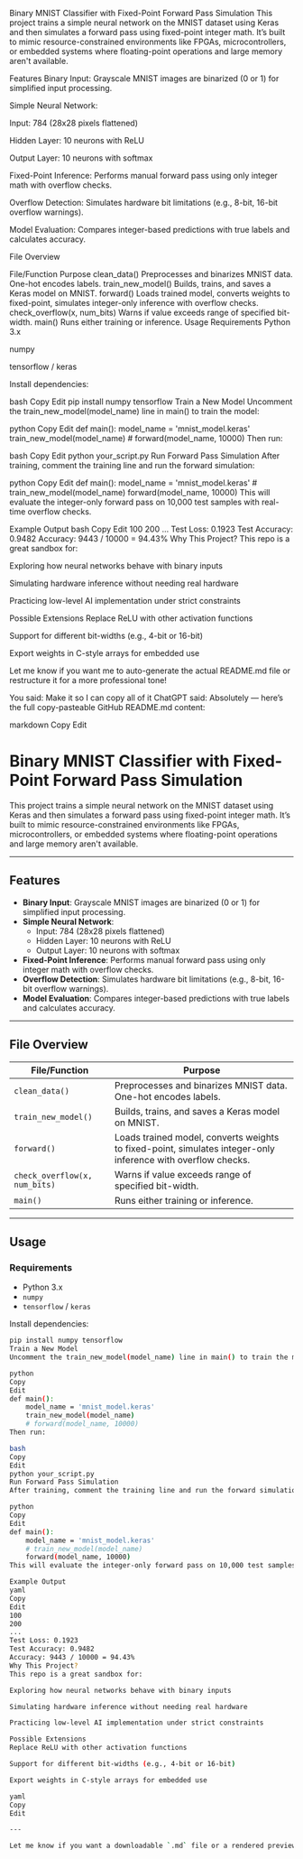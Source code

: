 Binary MNIST Classifier with Fixed-Point Forward Pass Simulation
This project trains a simple neural network on the MNIST dataset using Keras and then simulates a forward pass using fixed-point integer math. It’s built to mimic resource-constrained environments like FPGAs, microcontrollers, or embedded systems where floating-point operations and large memory aren't available.

Features
Binary Input: Grayscale MNIST images are binarized (0 or 1) for simplified input processing.

Simple Neural Network:

Input: 784 (28x28 pixels flattened)

Hidden Layer: 10 neurons with ReLU

Output Layer: 10 neurons with softmax

Fixed-Point Inference: Performs manual forward pass using only integer math with overflow checks.

Overflow Detection: Simulates hardware bit limitations (e.g., 8-bit, 16-bit overflow warnings).

Model Evaluation: Compares integer-based predictions with true labels and calculates accuracy.

File Overview

File/Function	Purpose
clean_data()	Preprocesses and binarizes MNIST data. One-hot encodes labels.
train_new_model()	Builds, trains, and saves a Keras model on MNIST.
forward()	Loads trained model, converts weights to fixed-point, simulates integer-only inference with overflow checks.
check_overflow(x, num_bits)	Warns if value exceeds range of specified bit-width.
main()	Runs either training or inference.
Usage
Requirements
Python 3.x

numpy

tensorflow / keras

Install dependencies:

bash
Copy
Edit
pip install numpy tensorflow
Train a New Model
Uncomment the train_new_model(model_name) line in main() to train the model:

python
Copy
Edit
def main():
    model_name = 'mnist_model.keras'
    train_new_model(model_name)
    # forward(model_name, 10000)
Then run:

bash
Copy
Edit
python your_script.py
Run Forward Pass Simulation
After training, comment the training line and run the forward simulation:

python
Copy
Edit
def main():
    model_name = 'mnist_model.keras'
    # train_new_model(model_name)
    forward(model_name, 10000)
This will evaluate the integer-only forward pass on 10,000 test samples with real-time overflow checks.

Example Output
bash
Copy
Edit
100
200
...
Test Loss: 0.1923
Test Accuracy: 0.9482
Accuracy: 9443 / 10000 = 94.43%
Why This Project?
This repo is a great sandbox for:

Exploring how neural networks behave with binary inputs

Simulating hardware inference without needing real hardware

Practicing low-level AI implementation under strict constraints

Possible Extensions
Replace ReLU with other activation functions

Support for different bit-widths (e.g., 4-bit or 16-bit)

Export weights in C-style arrays for embedded use

Let me know if you want me to auto-generate the actual README.md file or restructure it for a more professional tone!







You said:
Make it so I can copy all of it
ChatGPT said:
Absolutely — here’s the full copy-pasteable GitHub README.md content:

markdown
Copy
Edit
# Binary MNIST Classifier with Fixed-Point Forward Pass Simulation

This project trains a simple neural network on the MNIST dataset using Keras and then simulates a forward pass using fixed-point integer math. It’s built to mimic resource-constrained environments like FPGAs, microcontrollers, or embedded systems where floating-point operations and large memory aren't available.

---

## Features
- **Binary Input**: Grayscale MNIST images are binarized (0 or 1) for simplified input processing.
- **Simple Neural Network**:
  - Input: 784 (28x28 pixels flattened)  
  - Hidden Layer: 10 neurons with ReLU  
  - Output Layer: 10 neurons with softmax
- **Fixed-Point Inference**: Performs manual forward pass using only integer math with overflow checks.
- **Overflow Detection**: Simulates hardware bit limitations (e.g., 8-bit, 16-bit overflow warnings).
- **Model Evaluation**: Compares integer-based predictions with true labels and calculates accuracy.

---

## File Overview

| File/Function | Purpose |
|---------------|---------|
| `clean_data()` | Preprocesses and binarizes MNIST data. One-hot encodes labels. |
| `train_new_model()` | Builds, trains, and saves a Keras model on MNIST. |
| `forward()` | Loads trained model, converts weights to fixed-point, simulates integer-only inference with overflow checks. |
| `check_overflow(x, num_bits)` | Warns if value exceeds range of specified bit-width. |
| `main()` | Runs either training or inference. |

---

## Usage

### Requirements
- Python 3.x
- `numpy`
- `tensorflow` / `keras`

Install dependencies:

```bash
pip install numpy tensorflow
Train a New Model
Uncomment the train_new_model(model_name) line in main() to train the model:

python
Copy
Edit
def main():
    model_name = 'mnist_model.keras'
    train_new_model(model_name)
    # forward(model_name, 10000)
Then run:

bash
Copy
Edit
python your_script.py
Run Forward Pass Simulation
After training, comment the training line and run the forward simulation:

python
Copy
Edit
def main():
    model_name = 'mnist_model.keras'
    # train_new_model(model_name)
    forward(model_name, 10000)
This will evaluate the integer-only forward pass on 10,000 test samples with real-time overflow checks.

Example Output
yaml
Copy
Edit
100
200
...
Test Loss: 0.1923
Test Accuracy: 0.9482
Accuracy: 9443 / 10000 = 94.43%
Why This Project?
This repo is a great sandbox for:

Exploring how neural networks behave with binary inputs

Simulating hardware inference without needing real hardware

Practicing low-level AI implementation under strict constraints

Possible Extensions
Replace ReLU with other activation functions

Support for different bit-widths (e.g., 4-bit or 16-bit)

Export weights in C-style arrays for embedded use

yaml
Copy
Edit

---

Let me know if you want a downloadable `.md` file or a rendered preview!
